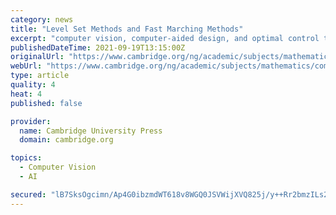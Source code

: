 ```yaml
---
category: news
title: "Level Set Methods and Fast Marching Methods"
excerpt: "computer vision, computer-aided design, and optimal control theory. This book will be a useful resource for mathematicians, applied scientists, practising engineers, computer graphic artists, and anyone interested in the evolution of boundaries and interfaces."
publishedDateTime: 2021-09-19T13:15:00Z
originalUrl: "https://www.cambridge.org/ng/academic/subjects/mathematics/computational-science/level-set-methods-and-fast-marching-methods-evolving-interfaces-computational-geometry-fluid-mechanics-computer-vision-and-materials-science-2nd-edition"
webUrl: "https://www.cambridge.org/ng/academic/subjects/mathematics/computational-science/level-set-methods-and-fast-marching-methods-evolving-interfaces-computational-geometry-fluid-mechanics-computer-vision-and-materials-science-2nd-edition"
type: article
quality: 4
heat: 4
published: false

provider:
  name: Cambridge University Press
  domain: cambridge.org

topics:
  - Computer Vision
  - AI

secured: "lB7SksOgcimn/Ap4G0ibzmdWT618v8WGQ0JSVWijXVQ825j/y++Rr2bmzILs2ie0aDgyM8RXW4iZaV7JYw2H8j6VteGEn3vBJTuPPJqYRXN2m6eBVe0Jb8lElLcVZjYQe73yNXi9qBo2Yu2N35Ba1x0YszJ0fO+lL33KSyV9NNTOlJdkkVw3pgNbca6gjNV6aNTmWHM1EYyyhXzHQnEMNYVXU0Mj3Y27lbqRk7W0rLGuuUFmxwmNwlnWre2gNoU6QXoN29UpQf2aDTNXzyJJ+87BqEPx/DHVxFD6zQ9XWjFcMxVilGftf3rEbFIq2C1r/Si4iZXVPwX9DjMf9+jXGTb58S097fWdnx2tx/dghQ8=;53FGY+QnmJ7PoFbhnsSLJQ=="
---
```


